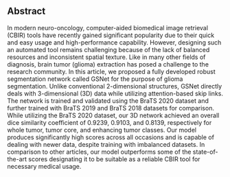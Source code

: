 ## Abstract
In modern neuro-oncology, computer-aided biomedical image retrieval (CBIR) tools
have recently gained significant popularity due to their quick and easy usage and high-performance
capability. However, designing such an automated tool remains challenging because of the lack
of balanced resources and inconsistent spatial texture. Like in many other fields of diagnosis,
brain tumor (glioma) extraction has posed a challenge to the research community. In this article,
we proposed a fully developed robust segmentation network called GSNet for the purpose of
glioma segmentation. Unlike conventional 2-dimensional structures, GSNet directly deals with
3-dimensional (3D) data while utilizing attention-based skip links. The network is trained and
validated using the BraTS 2020 dataset and further trained with BraTS 2019 and BraTS 2018
datasets for comparison. While utilizing the BraTS 2020 dataset, our 3D network achieved
an overall dice similarity coefficient of 0.9239, 0.9103, and 0.8139, respectively for whole
tumor, tumor core, and enhancing tumor classes. Our model produces significantly high scores
across all occasions and is capable of dealing with newer data, despite training with imbalanced
datasets. In comparison to other articles, our model outperforms some of the state-of-the-art
scores designating it to be suitable as a reliable CBIR tool for necessary medical usage.
